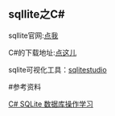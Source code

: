 sqllite之C#
------------------------------
sqllite官网:[点我](http://system.data.sqlite.org/index.html/doc/trunk/www/index.wiki)

C#的下载地址:[点这儿](http://system.data.sqlite.org/index.html/doc/trunk/www/downloads.wiki)

sqlite可视化工具：[sqlitestudio](https://sqlitestudio.pl/index.rvt?act=download)

#参考资料

[C# SQLite 数据库操作学习](https://www.cnblogs.com/leemano/p/6578050.html)